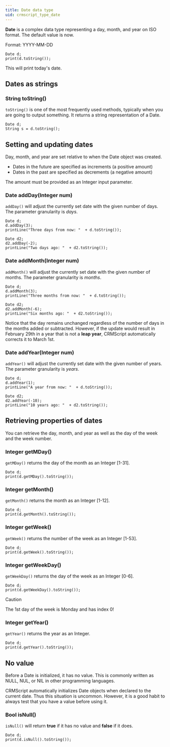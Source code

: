 ```yaml
---
title: Date data type
uid: crmscript_type_date
---
```


**Date** is a complex data type representing a day, month, and year on ISO format. The default value is now.

Format: YYYY-MM-DD

```crmscript!
Date d;
print(d.toString());
```

This will print today's date.

## Dates as strings

### String toString()

`toString()` is one of the most frequently used methods, typically when you are going to output something. It returns a string representation of a Date.

```crmscript
Date d;
String s = d.toString();
```

## Setting and updating dates

Day, month, and year are set relative to when the Date object was created.

* Dates in the future are specified as increments (a positive amount)
* Dates in the past are specified as decrements (a negative amount)

The amount must be provided as an Integer input parameter.

### Date addDay(Integer num)

`addDay()` will adjust the currently set date with the given number of days.
The parameter granularity is *days*.

```crmscript!
Date d;
d.addDay(3);
printLine("Three days from now: "  + d.toString());

Date d2;
d2.addDay(-2);
printLine("Two days ago: "  + d2.toString());
```

### Date addMonth(Integer num)

`addMonth()` will adjust the currently set date with the given number of months.
The parameter granularity is *months*.

```crmscript!
Date d;
d.addMonth(3);
printLine("Three months from now: "  + d.toString());

Date d2;
d2.addMonth(-6);
printLine("Six months ago: "  + d2.toString());
```

Notice that the day remains unchanged regardless of the number of days in the months added or subtracted. However, if the update would result in February 29th in a year that is not a **leap year**, CRMScript automatically corrects it to March 1st.

### Date addYear(Integer num)

`addYear()` will adjust the currently set date with the given number of years.
The parameter granularity is *years*.

```crmscript!
Date d;
d.addYear(1);
printLine("A year from now: "  + d.toString());

Date d2;
d2.addYear(-10);
printLine("10 years ago: "  + d2.toString());
```

## Retrieving properties of dates

You can retrieve the day, month, and year as well as the day of the week and the week number.

### Integer getMDay()

`getMDay()` returns the day of the month as an Integer \[1-31\].

```crmscript!
Date d;
print(d.getMDay().toString());
```

### Integer getMonth()

`getMonth()` returns the month as an Integer \[1-12\].

```crmscript!
Date d;
print(d.getMonth().toString());
```

### Integer getWeek()

`getWeek()` returns the number of the week as an Integer \[1-53\].

```crmscript!
Date d;
print(d.getWeek().toString());
```

### Integer getWeekDay()

`getWeekDay()` returns the day of the week as an Integer \[0-6\].

```crmscript!
Date d;
print(d.getWeekDay().toString());
```

> [!CAUTION]
> The 1st day of the week is Monday and has index 0!

### Integer getYear()

`getYear()` returns the year as an Integer.

```crmscript!
Date d;
print(d.getYear().toString());
```

## No value

Before a Date is initialized, it has no value. This is commonly written as NULL, NUL, or NIL in other programming languages.

CRMScript automatically initializes Date objects when declared to the current date. Thus this situation is uncommon. However, it is a good habit to always test that you have a value before using it.

### Bool isNull()

`isNull()` will return **true** if it has no value and **false** if it does.

```crmscript!
Date d;
print(d.isNull().toString());
```

